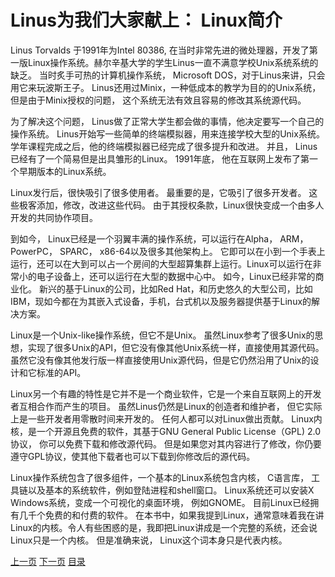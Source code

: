 # Linus为我们大家献上： Linux简介
Linus Torvalds 于1991年为Intel 80386, 在当时非常先进的微处理器，开发了第一版Linux操作系统。赫尔辛基大学的学生Linus一直不满意学校Unix系统系统的缺乏。 当时炙手可热的计算机操作系统， Microsoft DOS，对于Linus来讲，只会用它来玩波斯王子。 Linus还用过Minix，一种低成本的教学为目的的Unix系统，但是由于Minix授权的问题， 这个系统无法有效且容易的修改其系统源代码。

为了解决这个问题， Linus做了正常大学生都会做的事情，他决定要写一个自己的操作系统。 Linus开始写一些简单的终端模拟器，用来连接学校大型的Unix系统。 学年课程完成之后，他的终端模拟器已经完成了很多提升和改进。 并且， Linus已经有了一个简易但是出具雏形的Linux。 1991年底， 他在互联网上发布了第一个早期版本的Linux系统。

Linux发行后，很快吸引了很多使用者。 最重要的是，它吸引了很多开发者。 这些极客添加，修改，改进这些代码。 由于其授权条款，Linux很快变成一个由多人开发的共同协作项目。

到如今， Linux已经是一个羽翼丰满的操作系统，可以运行在Alpha， ARM， PowerPC， SPARC， x86-64以及很多其他架构上。 它即可以在小到一个手表上运行，还可以在大到可以占一个房间的大型超算集群上运行。Linux可以运行在非常小的电子设备上，还可以运行在大型的数据中心中。 如今，Linux已经非常的商业化。 新兴的基于Linux的公司，比如Red Hat，和历史悠久的大型公司，比如IBM，现如今都在为其嵌入式设备，手机，台式机以及服务器提供基于Linux的解决方案。

Linux是一个Unix-like操作系统，但它不是Unix。 虽然Linux参考了很多Unix的思想，实现了很多Unix的API，但它没有像其他Unix系统一样，直接使用其源代码。虽然它没有像其他发行版一样直接使用Unix源代码，但是它仍然沿用了Unix的设计和它标准的API。

Linux另一个有趣的特性是它并不是一个商业软件，它是一个来自互联网上的开发者互相合作而产生的项目。 虽然Linus仍然是Linux的创造者和维护者， 但它实际上是一些开发者用零散时间来开发的。 任何人都可以对Linux做出贡献。 Linux内核，是一个开源且免费的软件，其基于GNU General Public License（GPL) 2.0协议， 你可以免费下载和修改源代码。 但是如果您对其内容进行了修改，你仍要遵守GPL协议，使其他下载者也可以下载到你修改后的源代码。

Linux操作系统包含了很多组件，一个基本的Linux系统包含内核， C语言库， 工具链以及基本的系统软件，例如登陆进程和shell窗口。 Linux系统还可以安装X Windows系统，变成一个可视化的桌面环境， 例如GNOME。 目前Linux已经拥有几千个免费的和付费的软件。 在本书中，如果我提到Linux，通常意味着我在讲Linux的内核。令人有些困惑的是，我即把Linux讲成是一个完整的系统，还会说Linux只是一个内核。 但是准确来说， Linux这个词本身只是代表内核。

[上一页](history-of-unix.md) [下一页](overview-of-operating-system.md)  [目录](../README.md)